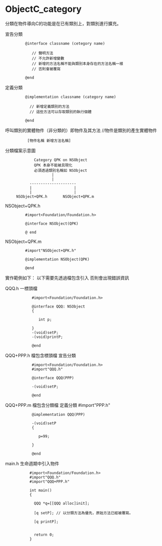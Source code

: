 # ObjectC_category
分類在物件導向C的功能是在已有類別上，對類別進行擴充。

宣告分類

             @interface classname (cetegory name)
             
                // 聲明方法
                // 不允許新增變數
                // 新增的方法名稱不能與類別本身存在的方法名稱一樣
                // 否則會被覆寫
               
             @end
             
定義分類

             @implementation classname (category name)
             
               // 新增定義類別的方法
               // 這些方法可以存取類別的執行個體
             
             @end
             
呼叫類別的實體物件（非分類的）即物件及其方法
//物件是類別的產生實體物件

              [物件名稱 新增方法名稱]
              
              
分類檔案示意圖

                 Category QPK on NSObject
                 QPK 本身不能被具現化
                 必須透過類別名稱如 NSObject
                         |
                         |
               ---------------------
               |                   |
               |                   |
         NSObject+QPK.h       NSObject+QPK.m
         

NSObject+QPK.h

             #import<Foundation/Foundation.h>
             
             @interface NSObject(QPK)
             
             @ end

NSObject+QPK.m

             #import"NSObject+QPK.h"
             
             @implementation NSObject(QPK)
             
             @end

實作範例如下：
以下需要先透過檔包含引入
否則會出現錯誤資訊

QQQ.h
一標頭檔

                #import<Foundation/Foundation.h>
                
                @interface QQQ: NSObject
                {
                
                   int p;
                
                }
                -(void)setP;
                -(void)printP;
                
                @end

QQQ+PPP.h
檔包含標頭檔
宣告分類

                #import<Foundation/Foundation.h>
                #import"QQQ.h"
                
                @interface QQQ(PPP)
                
                -(void)setP;
                
                @end

QQQ+PPP.m
檔包含分類檔
定義分類
                #import"PPP.h"
                
                @implementation QQQ(PPP)
                
                -(void)setP
                {
                
                   p=99;
                
                }
                         
                @end

main.h
生命週期中引入物件

               #import<Foundation/Foundation.h>
               #import"QQQ.h"
               #import"QQQ+PPP.h"
               
               int main()
               {
               
                 QQQ *q=[[QQQ alloc]init];
                 
                 [q setP]; // 以分類方法為優先，原始方法已經被覆寫。
                 
                 [q printP];
                   
               
                 return 0;
               }







